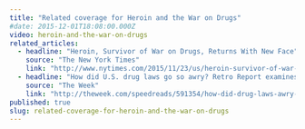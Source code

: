 ```yaml
---
title: "Related coverage for Heroin and the War on Drugs"
#date: 2015-12-01T18:08:00.000Z
video: heroin-and-the-war-on-drugs
related_articles:
  - headline: "Heroin, Survivor of War on Drugs, Returns With New Face"
    source: "The New York Times"
    link: "http://www.nytimes.com/2015/11/23/us/heroin-survivor-of-war-on-drugs-returns-with-new-face.html"
  - headline: "How did U.S. drug laws go so awry? Retro Report examines 40 years of heroin in America."
    source: "The Week"
    link: "http://theweek.com/speedreads/591354/how-did-drug-laws-awry-retro-report-examines-40-years-heroin-america"
published: true
slug: related-coverage-for-heroin-and-the-war-on-drugs
---
```


